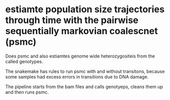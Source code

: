 # estiamte population size trajectories through time with the pairwise sequentially markovian coalescnet (psmc)

Does psmc and also estiamtes genome wide heterozygositeis from the called genotypes.

The snakemake has rules to run psmc with and without transitons, because some samples had excess errors in transitions due to DNA damage.

The pipeline starts from the bam files and calls genotyeps, cleans them up and then runs psmc.
